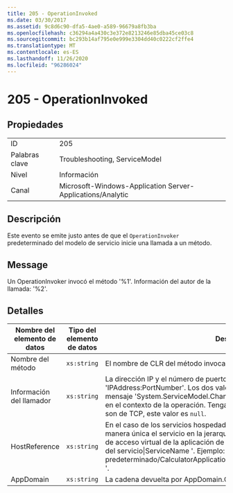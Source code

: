 ```yaml
---
title: 205 - OperationInvoked
ms.date: 03/30/2017
ms.assetid: 9c8d6c90-dfa5-4ae0-a589-96679a8fb3ba
ms.openlocfilehash: c36294a4a430c3e372e8213246e85dba45ce03c8
ms.sourcegitcommit: bc293b14af795e0e999e3304dd40c0222cf2ffe4
ms.translationtype: MT
ms.contentlocale: es-ES
ms.lasthandoff: 11/26/2020
ms.locfileid: "96286024"
---
```

# <a name="205---operationinvoked"></a>205 - OperationInvoked

## <a name="properties"></a>Propiedades  
  
|||  
|-|-|  
|ID|205|  
|Palabras clave|Troubleshooting, ServiceModel|  
|Nivel|Información|  
|Canal|Microsoft-Windows-Application Server-Applications/Analytic|  
  
## <a name="description"></a>Descripción  

 Este evento se emite justo antes de que el `OperationInvoker` predeterminado del modelo de servicio inicie una llamada a un método.  
  
## <a name="message"></a>Message  

 Un OperationInvoker invocó el método '%1'. Información del autor de la llamada: '%2'.  
  
## <a name="details"></a>Detalles  
  
|Nombre del elemento de datos|Tipo del elemento de datos|Descripción|  
|--------------------|--------------------|-----------------|  
|Nombre del método|`xs:string`|El nombre de CLR del método invocado por `OperationInvoker`.|  
|Información del llamador|`xs:string`|La dirección IP y el número de puerto del cliente en el formato 'IPAddress:PortNumber'. Los dos valores se recuperan de la propiedad de mensaje 'System.ServiceModel.Channels.RemoteEndpointMessageProperty' en el contexto de la operación. Tenga en cuenta que, para los enlaces que no son de TCP, este valor es `null`.|  
|HostReference|`xs:string`|En el caso de los servicios hospedados en web, este campo identifica de manera única el servicio en la jerarquía web. Su formato se define como ' ruta de acceso virtual de la aplicación de nombre de sitio web&#124;ruta de acceso virtual del servicio&#124;ServiceName '. Ejemplo: ' sitio web predeterminado/CalculatorApplication&#124;/CalculatorService.svc&#124;CalculatorService '.|  
|AppDomain|`xs:string`|La cadena devuelta por AppDomain.CurrentDomain.FriendlyName.|
